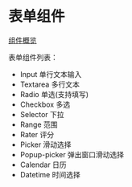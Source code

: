 # 表单组件

[组件概览](Form/README.md)

表单组件列表：

+ Input 单行文本输入
+ Textarea 多行文本
+ Radio 单选(支持填写)
+ Checkbox 多选
+ Selector 下拉
+ Range 范围
+ Rater 评分
+ Picker 滑动选择
+ Popup-picker 弹出窗口滑动选择
+ Calendar 日历
+ Datetime 时间选择